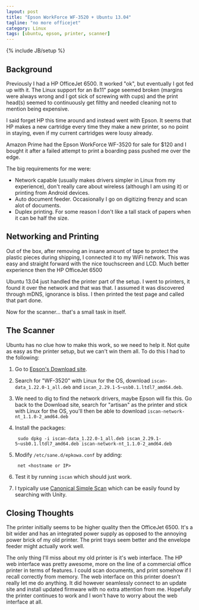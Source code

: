 ```yaml
---
layout: post
title: "Epson WorkForce WF-3520 + Ubuntu 13.04"
tagline: "no more officejet"
category: Linux
tags: [ubuntu, epson, printer, scanner]
---
```

{% include JB/setup %}

Background
----------

Previously I had a HP OfficeJet 6500.  It worked "ok", but eventually I got fed up with it.  The Linux support for an 8x11" page seemed broken (margins were always wrong and I got sick of screwing with cups) and the print head(s) seemed to continuously get filthy and needed cleaning not to mention being expensive.

I said forget HP this time around and instead went with Epson.  It seems that HP makes a new cartridge every time they make a new printer, so no point in staying, even if my current cartridges were lousy already.

Amazon Prime had the Epson WorkForce WF-3520 for sale for $120 and I bought it after a failed attempt to print a boarding pass pushed me over the edge.

The big requirements for me were:
* Network capable (usually makes drivers simpler in Linux from my experience), don't really care about wireless (although I am using it) or printing from Android devices.
* Auto document feeder.  Occasionally I go on digitizing frenzy and scan alot of documents.
* Duplex printing.  For some reason I don't like a tall stack of papers when it can be half the size.

Networking and Printing
-----------------------

Out of the box, after removing an insane amount of tape to protect the plastic pieces during shipping, I connected it to my WiFi network.  This was easy and straight forward with the nice touchscreen and LCD.  Much better experience then the HP OfficeJet 6500

Ubuntu 13.04 just handled the printer part of the setup.  I went to printers, it found it over the network and that was that.  I assumed it was discovered through mDNS, ignorance is bliss.  I then printed the test page and called that part done.

Now for the scanner... that's a small task in itself.

The Scanner
-----------

Ubuntu has no clue how to make this work, so we need to help it.  Not quite as easy as the printer setup, but we can't win them all. To do this I had to the following:

1. Go to [Epson's Download site](http://download.ebz.epson.net/dsc/search/01/search).
2. Search for "WF-3520" with Linux for the OS, download <code>iscan-data_1.22.0-1_all.deb</code> and <code>iscan_2.29.1-5~usb0.1.ltdl7_amd64.deb</code>.
4. We need to dig to find the network drivers, maybe Epson will fix this.  Go back to the Download site, search for "artisan" as the printer and stick with Linux for the OS, you'll then be able to download <code>iscan-network-nt_1.1.0-2_amd64.deb</code>
3. Install the packages:

		sudo dpkg -i iscan-data_1.22.0-1_all.deb iscan_2.29.1-5~usb0.1.ltdl7_amd64.deb iscan-network-nt_1.1.0-2_amd64.deb
4. Modify <code>/etc/sane.d/epkowa.conf</code> by adding:

		net <hostname or IP>
5. Test it by running <code>iscan</code> which should just work.
6. I typically use [Canonical Simple Scan](https://launchpad.net/simple-scan) which can be easily found by searching with Unity. 

Closing Thoughts
----------------

The printer initially seems to be higher quality then the OfficeJet 6500.  It's a bit wider and has an integrated power supply as opposed to the annoying power brick of my old printer. The print trays seem better and the envelope feeder might actually work well.

The only thing I'll miss about my old printer is it's web interface.  The HP web interface was pretty awesome, more on the line of a commercial office printer in terms of features.  I could scan documents, and print somehow if I recall correctly from memory.  The web interface on this printer doesn't really let me do anything.  It did however seamlessly connect to an update site and install updated firmware with no extra attention from me. Hopefully the printer continues to work and I won't have to worry about the web interface at all.
